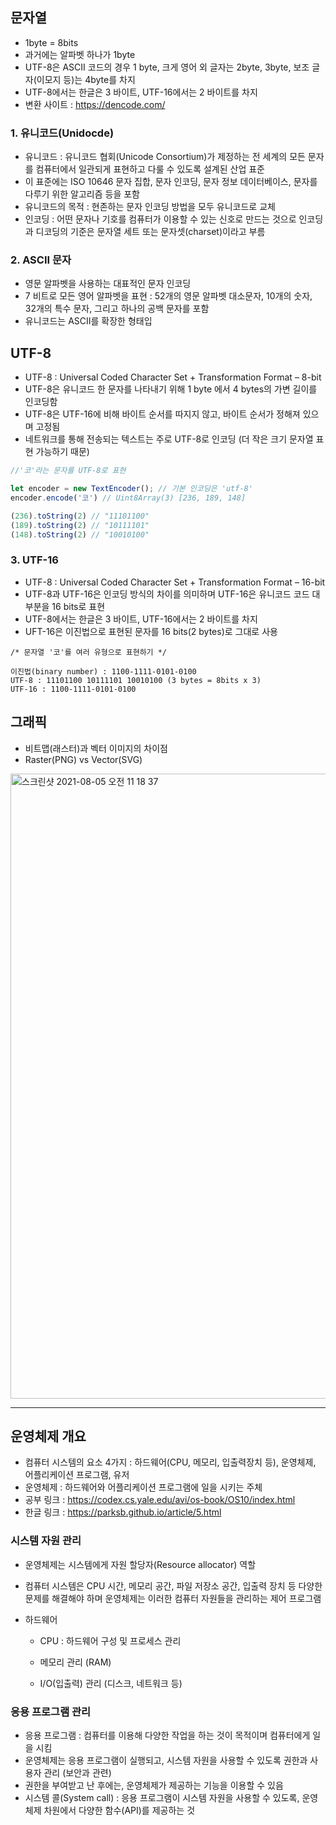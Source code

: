 
## 문자열
- 1byte = 8bits
- 과거에는 알파벳 하나가 1byte
- UTF-8은 ASCII 코드의 경우 1 byte, 크게 영어 외 글자는 2byte, 3byte, 보조 글자(이모지 등)는 4byte를 차지
- UTF-8에서는 한글은 3 바이트, UTF-16에서는 2 바이트를 차지
- 변환 사이트 : https://dencode.com/

### 1. 유니코드(Unidocde)
- 유니코드 : 유니코드 협회(Unicode Consortium)가 제정하는 전 세계의 모든 문자를 컴퓨터에서 일관되게 표현하고 다룰 수 있도록 설계된 산업 표준
- 이 표준에는 ISO 10646 문자 집합, 문자 인코딩, 문자 정보 데이터베이스, 문자를 다루기 위한 알고리즘 등을 포함
- 유니코드의 목적 : 현존하는 문자 인코딩 방법을 모두 유니코드로 교체
- 인코딩 : 어떤 문자나 기호를 컴퓨터가 이용할 수 있는 신호로 만드는 것으로 인코딩과 디코딩의 기준은 문자열 세트 또는 문자셋(charset)이라고 부름

### 2. ASCII 문자
- 영문 알파벳을 사용하는 대표적인 문자 인코딩
- 7 비트로 모든 영어 알파벳을 표현 : 52개의 영문 알파벳 대소문자, 10개의 숫자, 32개의 특수 문자, 그리고 하나의 공백 문자를 포함
- 유니코드는 ASCII를 확장한 형태입

## UTF-8
- UTF-8 : Universal Coded Character Set + Transformation Format – 8-bit
- UTF-8은 유니코드 한 문자를 나타내기 위해 1 byte 에서 4 bytes의 가변 길이를 인코딩함
- UTF-8은 UTF-16에 비해 바이트 순서를 따지지 않고, 바이트 순서가 정해져 있으며 고정됨
- 네트워크를 통해 전송되는 텍스트는 주로 UTF-8로 인코딩 (더 작은 크기 문자열 표현 가능하기 때문)

```js
//'코'라는 문자를 UTF-8로 표현

let encoder = new TextEncoder(); // 기본 인코딩은 'utf-8'
encoder.encode('코') // Uint8Array(3) [236, 189, 148]

(236).toString(2) // "11101100"
(189).toString(2) // "10111101"
(148).toString(2) // "10010100"
```

### 3. UTF-16
- UTF-8 : Universal Coded Character Set + Transformation Format – 16-bit
- UTF-8과 UTF-16은 인코딩 방식의 차이를 의미하며 UTF-16은 유니코드 코드 대부분을 16 bits로 표현
- UTF-8에서는 한글은 3 바이트, UTF-16에서는 2 바이트를 차지
- UFT-16은 이진법으로 표현된 문자를 16 bits(2 bytes)로 그대로 사용

```
/* 문자열 '코'를 여러 유형으로 표현하기 */

이진법(binary number) : 1100-1111-0101-0100
UTF-8 : 11101100 10111101 10010100 (3 bytes = 8bits x 3)
UTF-16 : 1100-1111-0101-0100
```

## 그래픽
- 비트맵(래스터)과 벡터 이미지의 차이점
- Raster(PNG) vs Vector(SVG)

<img width="1000" alt="스크린샷 2021-08-05 오전 11 18 37" src="https://user-images.githubusercontent.com/80403988/128280603-c012275e-4404-4a12-ab0b-fdfe64730d90.png">

***

## 운영체제 개요
- 컴퓨터 시스템의 요소 4가지 : 하드웨어(CPU, 메모리, 입출력장치 등), 운영체제, 어플리케이션 프로그램, 유저
- 운영체제 : 하드웨어와 어플리케이션 프로그램에 일을 시키는 주체
- 공부 링크 : https://codex.cs.yale.edu/avi/os-book/OS10/index.html
- 한글 링크 : https://parksb.github.io/article/5.html

### 시스템 자원 관리
- 운영체제는 시스템에게 자원 할당자(Resource allocator) 역할
- 컴퓨터 시스템은 CPU 시간, 메모리 공간, 파일 저장소 공간, 입출력 장치 등 다양한 문제를 해결해야 하며 운영체제는 이러한 컴퓨터 자원들을 관리하는 제어 프로그램

- 하드웨어
  - CPU : 하드웨어 구성 및 프로세스 관리

  - 메모리 관리 (RAM)

  - I/O(입출력) 관리 (디스크, 네트워크 등)

### 응용 프로그램 관리
- 응용 프로그램 : 컴퓨터를 이용해 다양한 작업을 하는 것이 목적이며 컴퓨터에게 일을 시킴
- 운영체제는 응용 프로그램이 실행되고, 시스템 자원을 사용할 수 있도록 권한과 사용자 관리 (보안과 관련)
- 권한을 부여받고 난 후에는, 운영체제가 제공하는 기능을 이용할 수 있음
- 시스템 콜(System call) : 응용 프로그램이 시스템 자원을 사용할 수 있도록, 운영체제 차원에서 다양한 함수(API)를 제공하는 것

